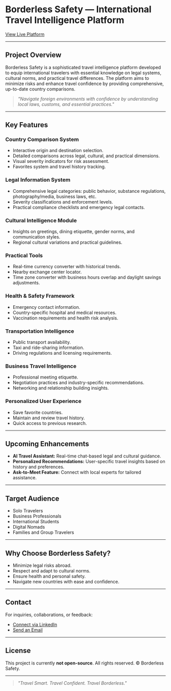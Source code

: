 # Borderless Safety — International Travel Intelligence Platform

[View Live Platform](https://chintu1308.github.io/BorderlessSafety/)

---

## Project Overview

Borderless Safety is a sophisticated travel intelligence platform developed to equip international travelers with essential knowledge on legal systems, cultural norms, and practical travel differences. The platform aims to minimize risks and enhance travel confidence by providing comprehensive, up-to-date country comparisons.

> _"Navigate foreign environments with confidence by understanding local laws, customs, and essential practices."_

---

## Key Features

### Country Comparison System
- Interactive origin and destination selection.
- Detailed comparisons across legal, cultural, and practical dimensions.
- Visual severity indicators for risk assessment.
- Favorites system and travel history tracking.

### Legal Information System
- Comprehensive legal categories: public behavior, substance regulations, photography/media, business laws, etc.
- Severity classifications and enforcement levels.
- Practical compliance checklists and emergency legal contacts.

### Cultural Intelligence Module
- Insights on greetings, dining etiquette, gender norms, and communication styles.
- Regional cultural variations and practical guidelines.

### Practical Tools
- Real-time currency converter with historical trends.
- Nearby exchange center locator.
- Time zone converter with business hours overlap and daylight savings adjustments.

### Health & Safety Framework
- Emergency contact information.
- Country-specific hospital and medical resources.
- Vaccination requirements and health risk analysis.

### Transportation Intelligence
- Public transport availability.
- Taxi and ride-sharing information.
- Driving regulations and licensing requirements.

### Business Travel Intelligence
- Professional meeting etiquette.
- Negotiation practices and industry-specific recommendations.
- Networking and relationship building insights.

### Personalized User Experience
- Save favorite countries.
- Maintain and review travel history.
- Quick access to previous research.

---

## Upcoming Enhancements

- **AI Travel Assistant:** Real-time chat-based legal and cultural guidance.
- **Personalized Recommendations:** User-specific travel insights based on history and preferences.
- **Ask-to-Meet Feature:** Connect with local experts for tailored assistance.

---

## Target Audience

- Solo Travelers
- Business Professionals
- International Students
- Digital Nomads
- Families and Group Travelers

---

## Why Choose Borderless Safety?

- Minimize legal risks abroad.
- Respect and adapt to cultural norms.
- Ensure health and personal safety.
- Navigate new countries with ease and confidence.

---

## Contact

For inquiries, collaborations, or feedback:
- [Connect via LinkedIn](https://linkedin.com/in/bhhc)
- [Send an Email](mailto:bhhc1308@gmail.com)

---

## License

This project is currently **not open-source**. All rights reserved. © Borderless Safety.

---

> _"Travel Smart. Travel Confident. Travel Borderless."_

